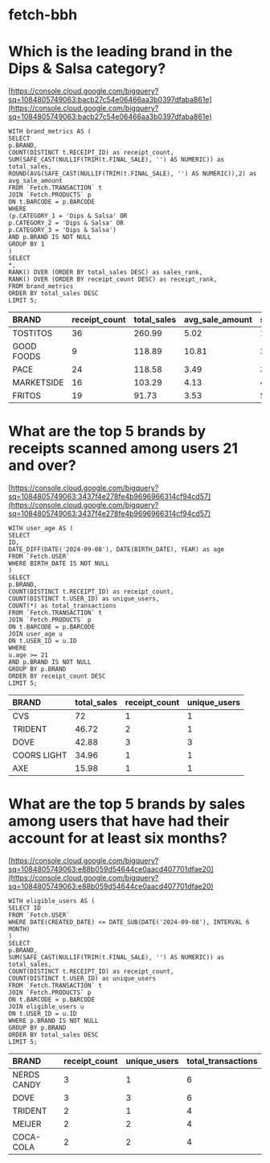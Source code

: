 # fetch-bbh

# Which is the leading brand in the Dips & Salsa category?

[https://console.cloud.google.com/bigquery?sq=1084805749063:bacb27c54e06466aa3b0397dfaba861e](https://console.cloud.google.com/bigquery?sq=1084805749063:bacb27c54e06466aa3b0397dfaba861e)

`WITH brand_metrics AS (`  
 `SELECT`  
   `p.BRAND,`  
   `COUNT(DISTINCT t.RECEIPT_ID) as receipt_count,`  
   `SUM(SAFE_CAST(NULLIF(TRIM(t.FINAL_SALE), '') AS NUMERIC)) as total_sales,`  
   `ROUND(AVG(SAFE_CAST(NULLIF(TRIM(t.FINAL_SALE), '') AS NUMERIC)),2) as avg_sale_amount`  
 ``FROM `Fetch.TRANSACTION` t``  
 ``JOIN `Fetch.PRODUCTS` p``  
   `ON t.BARCODE = p.BARCODE`  
 `WHERE`  
   `(p.CATEGORY_1 = 'Dips & Salsa' OR`  
    `p.CATEGORY_2 = 'Dips & Salsa' OR`  
    `p.CATEGORY_3 = 'Dips & Salsa')`  
   `AND p.BRAND IS NOT NULL`  
 `GROUP BY 1`  
`)`  
`SELECT`  
 `*,`  
 `RANK() OVER (ORDER BY total_sales DESC) as sales_rank,`  
 `RANK() OVER (ORDER BY receipt_count DESC) as receipt_rank,`  
`FROM brand_metrics`  
`ORDER BY total_sales DESC`  
`LIMIT 5;`

| BRAND | receipt\_count | total\_sales | avg\_sale\_amount | sales\_rank | receipt\_rank |
| :---- | ----- | ----- | ----- | ----- | ----- |
| TOSTITOS | 36 | 260.99 | 5.02 | 1 | 1 |
| GOOD FOODS | 9 | 118.89 | 10.81 | 2 | 10 |
| PACE | 24 | 118.58 | 3.49 | 3 | 2 |
| MARKETSIDE | 16 | 103.29 | 4.13 | 4 | 5 |
| FRITOS | 19 | 91.73 | 3.53 | 5 | 3 |

# 

# What are the top 5 brands by receipts scanned among users 21 and over?

[https://console.cloud.google.com/bigquery?sq=1084805749063:3437f4e278fe4b9696966314cf94cd57](https://console.cloud.google.com/bigquery?sq=1084805749063:3437f4e278fe4b9696966314cf94cd57)

`WITH user_age AS (`  
 `SELECT`  
   `ID,`  
   `DATE_DIFF(DATE('2024-09-08'), DATE(BIRTH_DATE), YEAR) as age`  
 `` FROM `Fetch.USER` ``  
 `WHERE BIRTH_DATE IS NOT NULL`  
`)`  
`SELECT`  
 `p.BRAND,`  
 `COUNT(DISTINCT t.RECEIPT_ID) as receipt_count,`  
 `COUNT(DISTINCT t.USER_ID) as unique_users,`  
 `COUNT(*) as total_transactions`  
``FROM `Fetch.TRANSACTION` t``  
``JOIN `Fetch.PRODUCTS` p``  
 `ON t.BARCODE = p.BARCODE`  
`JOIN user_age u`  
 `ON t.USER_ID = u.ID`  
`WHERE`  
 `u.age >= 21`  
 `AND p.BRAND IS NOT NULL`  
`GROUP BY p.BRAND`  
`ORDER BY receipt_count DESC`  
`LIMIT 5;`

| BRAND | total\_sales | receipt\_count | unique\_users |
| :---- | ----- | ----- | ----- |
| CVS | 72 | 1 | 1 |
| TRIDENT | 46.72 | 2 | 1 |
| DOVE | 42.88 | 3 | 3 |
| COORS LIGHT | 34.96 | 1 | 1 |
| AXE | 15.98 | 1 | 1 |

# What are the top 5 brands by sales among users that have had their account for at least six months?

[https://console.cloud.google.com/bigquery?sq=1084805749063:e88b059d54644ce0aacd407701dfae20](https://console.cloud.google.com/bigquery?sq=1084805749063:e88b059d54644ce0aacd407701dfae20) 

`WITH eligible_users AS (`  
 `SELECT ID`  
 `` FROM `Fetch.USER` ``  
 `WHERE DATE(CREATED_DATE) <= DATE_SUB(DATE('2024-09-08'), INTERVAL 6 MONTH)`  
`)`  
`SELECT`  
 `p.BRAND,`  
 `SUM(SAFE_CAST(NULLIF(TRIM(t.FINAL_SALE), '') AS NUMERIC)) as total_sales,`  
 `COUNT(DISTINCT t.RECEIPT_ID) as receipt_count,`  
 `COUNT(DISTINCT t.USER_ID) as unique_users`  
``FROM `Fetch.TRANSACTION` t``  
``JOIN `Fetch.PRODUCTS` p``  
 `ON t.BARCODE = p.BARCODE`  
`JOIN eligible_users u`  
 `ON t.USER_ID = u.ID`  
`WHERE p.BRAND IS NOT NULL`  
`GROUP BY p.BRAND`  
`ORDER BY total_sales DESC`  
`LIMIT 5;`

| BRAND | receipt\_count | unique\_users | total\_transactions |
| :---- | ----- | ----- | ----- |
| NERDS CANDY | 3 | 1 | 6 |
| DOVE | 3 | 3 | 6 |
| TRIDENT | 2 | 1 | 4 |
| MEIJER | 2 | 2 | 4 |
| COCA-COLA | 2 | 2 | 4 |

